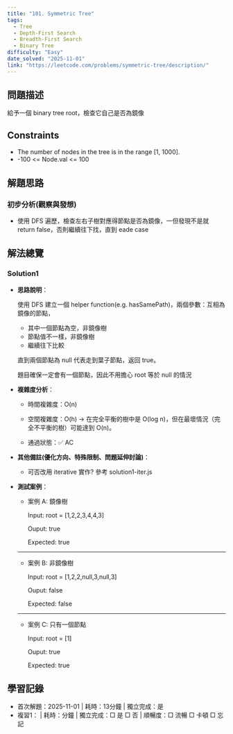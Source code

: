 ```yaml
---
title: "101. Symmetric Tree"
tags:
  - Tree
  - Depth-First Search
  - Breadth-First Search
  - Binary Tree
difficulty: "Easy"
date_solved: "2025-11-01"
link: "https://leetcode.com/problems/symmetric-tree/description/"
---
```


## 問題描述

給予一個 binary tree root，檢查它自己是否為鏡像

## Constraints

- The number of nodes in the tree is in the range [1, 1000].
- -100 <= Node.val <= 100

## 解題思路

### 初步分析(觀察與發想)

- 使用 DFS 遍歷，檢查左右子樹對應得節點是否為鏡像，一但發現不是就 return false，否則繼續往下找，直到 eade case

## 解法總覽

### Solution1

- **思路說明**：

  使用 DFS 建立一個 helper function(e.g. hasSamePath)，兩個參數：互相為鏡像的節點，

  - 其中一個節點為空，非鏡像樹
  - 節點值不一樣，非鏡像樹
  - 繼續往下比較

  直到兩個節點為 null 代表走到葉子節點，返回 true。

  題目確保一定會有一個節點，因此不用擔心 root 等於 null 的情況

- **複雜度分析**：

  - 時間複雜度：O(n)

  - 空間複雜度：O(h) -> 在完全平衡的樹中是 O(log n)，但在最壞情況（完全不平衡的樹）可能達到 O(n)。

  - 通過狀態：✅ AC

- **其他備註\(優化方向、特殊限制、問題延伸討論\)**：

  - 可否改用 iterative 實作? 參考 solution1-iter.js

- **測試案例**：

  - 案例 A: 鏡像樹

    Input: root = [1,2,2,3,4,4,3]

    Ouput: true

    Expected: true

  ***

  - 案例 B: 非鏡像樹

    Input: root = [1,2,2,null,3,null,3]

    Ouput: false

    Expected: false

  ***

  - 案例 C: 只有一個節點

    Input: root = [1]

    Ouput: true

    Expected: true

## 學習記錄

- 首次解題：2025-11-01 | 耗時：13分鐘 | 獨立完成：是
- 複習1：<!-- 日期 --> | 耗時：分鐘 | 獨立完成：□ 是 □ 否 | 順暢度：□ 流暢 □ 卡頓 □ 忘記

